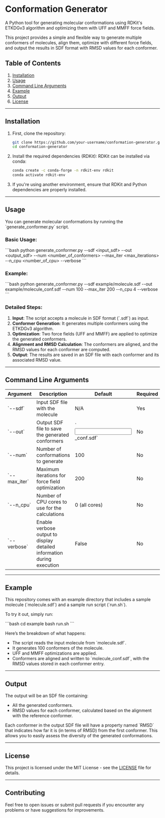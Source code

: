 # Conformation Generator

A Python tool for generating molecular conformations using RDKit's ETKDGv3 algorithm and optimizing them with UFF and MMFF force fields.

This project provides a simple and flexible way to generate multiple conformers of molecules, align them, optimize with different force fields, and output the results in SDF format with RMSD values for each conformer.

## Table of Contents
1. [Installation](#installation)
2. [Usage](#usage)
3. [Command Line Arguments](#command-line-arguments)
4. [Example](#example)
5. [Output](#output)
6. [License](#license)

---

## Installation

1. First, clone the repository:
    ```bash
    git clone https://github.com/your-username/conformation-generator.git
    cd conformation-generator
    ```

2. Install the required dependencies (RDKit):
    RDKit can be installed via conda:
    ```bash
    conda create -c conda-forge -n rdkit-env rdkit
    conda activate rdkit-env
    ```

3. If you're using another environment, ensure that RDKit and Python dependencies are properly installed.

---

## Usage

You can generate molecular conformations by running the \`generate_conformer.py\` script. 

### Basic Usage:
\`\`\`bash
python generate_conformer.py --sdf <input_sdf> --out <output_sdf> --num <number_of_conformers> --max_iter <max_iterations> --n_cpu <number_of_cpu> --verbose
\`\`\`

### Example:
\`\`\`bash
python generate_conformer.py --sdf example/molecule.sdf --out example/molecule_conf.sdf --num 100 --max_iter 200 --n_cpu 4 --verbose
\`\`\`

### Detailed Steps:
1. **Input**: The script accepts a molecule in SDF format (\`.sdf\`) as input.
2. **Conformer Generation**: It generates multiple conformers using the ETKDGv3 algorithm.
3. **Optimization**: Two force fields (UFF and MMFF) are applied to optimize the generated conformers.
4. **Alignment and RMSD Calculation**: The conformers are aligned, and the RMSD values for each conformer are computed.
5. **Output**: The results are saved in an SDF file with each conformer and its associated RMSD value.

---

## Command Line Arguments

| Argument        | Description                                                                 | Default         | Required |
|-----------------|-----------------------------------------------------------------------------|-----------------|----------|
| \`--sdf\`         | Input SDF file with the molecule                                             | N/A             | Yes      |
| \`--out\`         | Output SDF file to save the generated conformers                             | \`<input>_conf.sdf\` | No    |
| \`--num\`         | Number of conformations to generate                                          | 100             | No       |
| \`--max_iter\`    | Maximum iterations for force field optimization                              | 200             | No       |
| \`--n_cpu\`       | Number of CPU cores to use for the calculations                              | 0 (all cores)   | No       |
| \`--verbose\`     | Enable verbose output to display detailed information during execution       | False           | No       |

---

## Example

This repository comes with an example directory that includes a sample molecule (\`molecule.sdf\`) and a sample run script (\`run.sh\`). 

To try it out, simply run:

\`\`\`bash
cd example
bash run.sh
\`\`\`

Here’s the breakdown of what happens:
- The script reads the input molecule from \`molecule.sdf\`.
- It generates 100 conformers of the molecule.
- UFF and MMFF optimizations are applied.
- Conformers are aligned and written to \`molecule_conf.sdf\`, with the RMSD values stored in each conformer entry.

---

## Output

The output will be an SDF file containing:
- All the generated conformers.
- RMSD values for each conformer, calculated based on the alignment with the reference conformer.

Each conformer in the output SDF file will have a property named \`RMSD\` that indicates how far it is (in terms of RMSD) from the first conformer. This allows you to easily assess the diversity of the generated conformations.

---

## License

This project is licensed under the MIT License - see the [LICENSE](LICENSE) file for details.

---

## Contributing

Feel free to open issues or submit pull requests if you encounter any problems or have suggestions for improvements.

